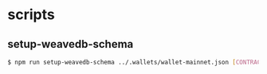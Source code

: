 # scripts

## setup-weavedb-schema

```bash
$ npm run setup-weavedb-schema ../.wallets/wallet-mainnet.json [CONTRACT_TX_ID]
```
